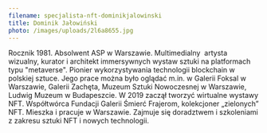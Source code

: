 ```yaml
---
filename: specjalista-nft-dominikjalowinski
title: Dominik Jałowiński
photo: /images/uploads/2l6a8655.jpg
---
```

Rocznik 1981. Absolwent ASP w Warszawie. Multimedialny  artysta wizualny, kurator i architekt immersywnych wystaw sztuki na platformach typu "metaverse". Pionier wykorzystywania technologii blockchain w polskiej sztuce. Jego prace można było oglądać m.in. w Galerii Foksal w Warszawie, Galerii Zachęta, Muzeum Sztuki Nowoczesnej w Warszawie, Ludwig Muzeum w Budapeszcie. W 2019 zaczął tworzyć wirtualne wystawy NFT. Współtwórca Fundacji Galerii Śmierć Frajerom, kolekcjoner „zielonych” NFT. Mieszka i pracuje w Warszawie. Zajmuje się doradztwem i szkoleniami z zakresu sztuki NFT i nowych technologii.